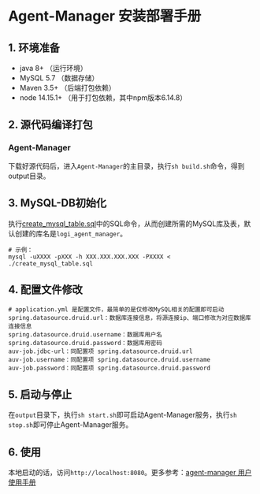 # Agent-Manager 安装部署手册

## 1. 环境准备

- java 8+ （运行环境）
- MySQL 5.7 （数据存储）
- Maven 3.5+ （后端打包依赖）
- node 14.15.1+ （用于打包依赖，其中npm版本6.14.8）

## 2. 源代码编译打包

### Agent-Manager

下载好源代码后，进入`Agent-Manager`的主目录，执行`sh build.sh`命令，得到output目录。

## 3. MySQL-DB初始化

执行[create_mysql_table.sql](../agent-manager-v2/create_mysql_table.sql)中的SQL命令，从而创建所需的MySQL库及表，默认创建的库名是`logi_agent_manager`。

```
# 示例：
mysql -uXXXX -pXXX -h XXX.XXX.XXX.XXX -PXXXX < ./create_mysql_table.sql
```

## 4. 配置文件修改

```
# application.yml 是配置文件，最简单的是仅修改MySQL相关的配置即可启动
spring.datasource.druid.url：数据库连接信息，将源连接ip、端口修改为对应数据库连接信息
spring.datasource.druid.username：数据库用户名
spring.datasource.druid.password：数据库用密码
auv-job.jdbc-url：同配置项 spring.datasource.druid.url
auv-job.username：同配置项 spring.datasource.druid.username
auv-job.password：同配置项 spring.datasource.druid.password
```

## 5. 启动与停止

在`output`目录下，执行`sh start.sh`即可启动Agent-Manager服务，执行`sh stop.sh`即可停止Agent-Manager服务。

## 6. 使用

本地启动的话，访问`http://localhost:8080`。更多参考：[agent-manager 用户使用手册](../doc/user_guide/user_guide_cn.md)
